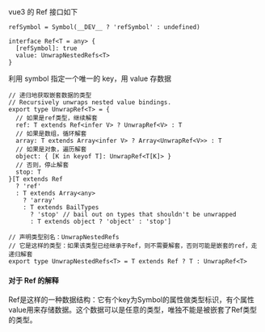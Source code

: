 vue3 的 Ref 接口如下

```
refSymbol = Symbol(__DEV__ ? 'refSymbol' : undefined)

interface Ref<T = any> {
  [refSymbol]: true
  value: UnwrapNestedRefs<T>
}
```

利用 symbol 指定一个唯一的 key，用 value 存数据

```
// 递归地获取嵌套数据的类型
// Recursively unwraps nested value bindings.
export type UnwrapRef<T> = {
  // 如果是ref类型，继续解套
  ref: T extends Ref<infer V> ? UnwrapRef<V> : T
  // 如果是数组，循环解套
  array: T extends Array<infer V> ? Array<UnwrapRef<V>> : T
  // 如果是对象，遍历解套
  object: { [K in keyof T]: UnwrapRef<T[K]> }
  // 否则，停止解套
  stop: T
}[T extends Ref
  ? 'ref'
  : T extends Array<any>
    ? 'array'
    : T extends BailTypes
      ? 'stop' // bail out on types that shouldn't be unwrapped
      : T extends object ? 'object' : 'stop']

// 声明类型别名：UnwrapNestedRefs
// 它是这样的类型：如果该类型已经继承于Ref，则不需要解套，否则可能是嵌套的ref，走递归解套
export type UnwrapNestedRefs<T> = T extends Ref ? T : UnwrapRef<T>
```

#### 对于 Ref 的解释

Ref是这样的一种数据结构：它有个key为Symbol的属性做类型标识，有个属性value用来存储数据。这个数据可以是任意的类型，唯独不能是被嵌套了Ref类型的类型。
